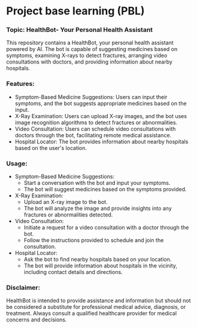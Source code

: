 # Project base learning (PBL)
### Topic: HealthBot- Your Personal Health Assistant

This repository contains a HealthBot, your personal health assistant powered by AI. The bot is capable of suggesting medicines based on symptoms, examining X-rays to detect fractures, arranging video consultations with doctors, and providing information about nearby hospitals.

### Features:
- Symptom-Based Medicine Suggestions: Users can input their symptoms, and the bot suggests appropriate medicines based on the input.
- X-Ray Examination: Users can upload X-ray images, and the bot uses image recognition algorithms to detect fractures or abnormalities.
- Video Consultation: Users can schedule video consultations with doctors through the bot, facilitating remote medical assistance.
- Hospital Locator: The bot provides information about nearby hospitals based on the user's location.

### Usage:
- Symptom-Based Medicine Suggestions:
  - Start a conversation with the bot and input your symptoms.
  - The bot will suggest medicines based on the symptoms provided.
- X-Ray Examination:
  - Upload an X-ray image to the bot.
  - The bot will analyze the image and provide insights into any fractures or abnormalities detected.
- Video Consultation:
  - Initiate a request for a video consultation with a doctor through the bot.
  - Follow the instructions provided to schedule and join the consultation.
- Hospital Locator:
  - Ask the bot to find nearby hospitals based on your location.
  - The bot will provide information about hospitals in the vicinity, including contact details and directions.     

### Disclaimer:
HealthBot is intended to provide assistance and information but should not be considered a substitute for professional medical advice, diagnosis, or treatment. Always consult a qualified healthcare provider for medical concerns and decisions.

